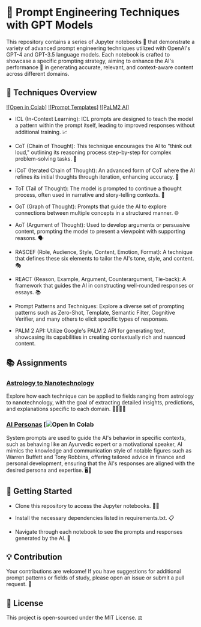 # 🚀 Prompt Engineering Techniques with GPT Models

This repository contains a series of Jupyter notebooks 📓 that demonstrate a variety of advanced prompt engineering techniques utilized with OpenAI's GPT-4 and GPT-3.5 language models. Each notebook is crafted to showcase a specific prompting strategy, aiming to enhance the AI's performance 🎯 in generating accurate, relevant, and context-aware content across different domains.

## 🧠 Techniques Overview 

[![Open in Colab]](https://github.com/sidsanc/CMPE297-SpecialTopics/blob/main/Assignment3/Prompting_Techniques.ipynb) 
[![Prompt Templates]](https://github.com/sidsanc/CMPE297-SpecialTopics/blob/main/Assignment3/Prompt_Templates.ipynb)
[![PaLM2 AI]](https://github.com/sidsanc/CMPE297-SpecialTopics/blob/main/Assignment3/PaLM2.ipynb)



- ICL (In-Context Learning): ICL prompts are designed to teach the model a pattern within the prompt itself, leading to improved responses without additional training. 📈

- CoT (Chain of Thought): This technique encourages the AI to "think out loud," outlining its reasoning process step-by-step for complex problem-solving tasks. 💭

- iCoT (Iterated Chain of Thought): An advanced form of CoT where the AI refines its initial thoughts through iteration, enhancing accuracy. 🔁

- ToT (Tail of Thought): The model is prompted to continue a thought process, often used in narrative and story-telling contexts. 📖

- GoT (Graph of Thought): Prompts that guide the AI to explore connections between multiple concepts in a structured manner. 🌐

- AoT (Argument of Thought): Used to develop arguments or persuasive content, prompting the model to present a viewpoint with supporting reasons. 🗣️

- RASCEF (Role, Audience, Style, Content, Emotion, Format): A technique that defines these six elements to tailor the AI's tone, style, and content. 🎭

- REACT (Reason, Example, Argument, Counterargument, Tie-back): A framework that guides the AI in constructing well-rounded responses or essays. 📚

- Prompt Patterns and Techniques: Explore a diverse set of prompting patterns such as Zero-Shot, Template, Semantic Filter, Cognitive Verifier, and many others to elicit specific types of responses.

- PALM 2 API: Utilize Google's PALM 2 API for generating text, showcasing its capabilities in creating contextually rich and nuanced content.

## 📚 Assignments

### <ins> Astrology to Nanotechnology </ins>

Explore how each technique can be applied to fields ranging from astrology to nanotechnology, with the goal of extracting detailed insights, predictions, and explanations specific to each domain. 🔭🌿🤖🧬

### <ins>AI Personas</ins> [![Open In Colab](https://github.com/sidsanc/CMPE297-SpecialTopics/blob/main/Assignment3/SystemPrompt.ipynb)

System prompts are used to guide the AI's behavior in specific contexts, such as behaving like an Ayurvedic expert or a motivational speaker, AI mimics the knowledge and communication style of notable figures such as Warren Buffett and Tony Robbins, offering tailored advice in finance and personal development, ensuring that the AI's responses are aligned with the desired persona and expertise. 🖥️🌟

## 🚀 Getting Started

- Clone this repository to access the Jupyter notebooks. 👨‍💻

- Install the necessary dependencies listed in requirements.txt. 📋

- Navigate through each notebook to see the prompts and responses generated by the AI. 🤖

## 💡 Contribution

Your contributions are welcome! If you have suggestions for additional prompt patterns or fields of study, please open an issue or submit a pull request. 🤝

## 📜 License

This project is open-sourced under the MIT License. ⚖️
